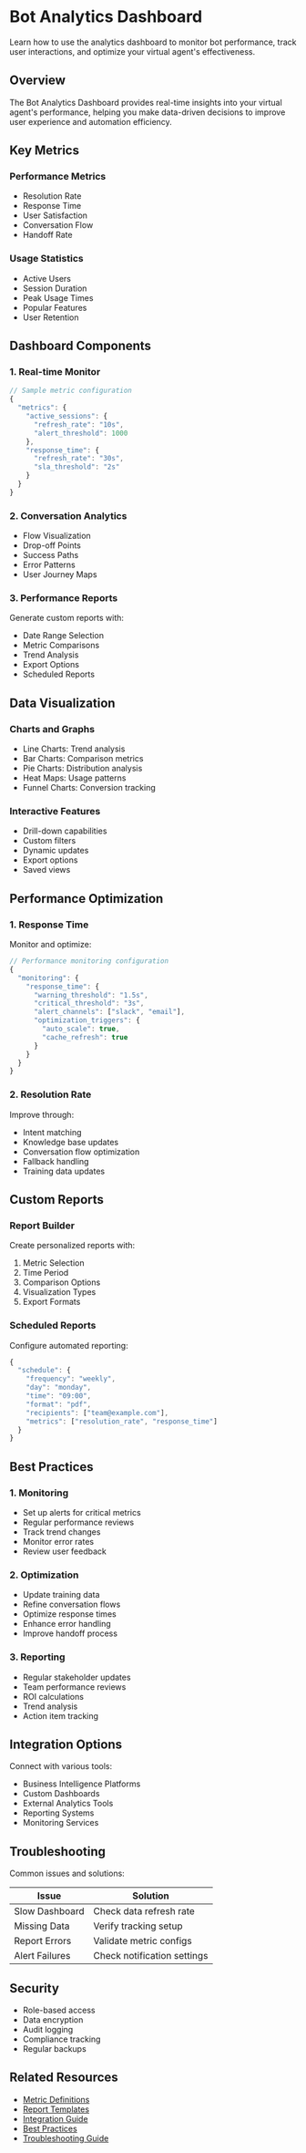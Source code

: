 # Bot Analytics Dashboard

Learn how to use the analytics dashboard to monitor bot performance, track user interactions, and optimize your virtual agent's effectiveness.

## Overview

The Bot Analytics Dashboard provides real-time insights into your virtual agent's performance, helping you make data-driven decisions to improve user experience and automation efficiency.

## Key Metrics

### Performance Metrics
- Resolution Rate
- Response Time
- User Satisfaction
- Conversation Flow
- Handoff Rate

### Usage Statistics
- Active Users
- Session Duration
- Peak Usage Times
- Popular Features
- User Retention

## Dashboard Components

### 1. Real-time Monitor
```javascript
// Sample metric configuration
{
  "metrics": {
    "active_sessions": {
      "refresh_rate": "10s",
      "alert_threshold": 1000
    },
    "response_time": {
      "refresh_rate": "30s",
      "sla_threshold": "2s"
    }
  }
}
```

### 2. Conversation Analytics
- Flow Visualization
- Drop-off Points
- Success Paths
- Error Patterns
- User Journey Maps

### 3. Performance Reports
Generate custom reports with:
- Date Range Selection
- Metric Comparisons
- Trend Analysis
- Export Options
- Scheduled Reports

## Data Visualization

### Charts and Graphs
- Line Charts: Trend analysis
- Bar Charts: Comparison metrics
- Pie Charts: Distribution analysis
- Heat Maps: Usage patterns
- Funnel Charts: Conversion tracking

### Interactive Features
- Drill-down capabilities
- Custom filters
- Dynamic updates
- Export options
- Saved views

## Performance Optimization

### 1. Response Time
Monitor and optimize:
```javascript
// Performance monitoring configuration
{
  "monitoring": {
    "response_time": {
      "warning_threshold": "1.5s",
      "critical_threshold": "3s",
      "alert_channels": ["slack", "email"],
      "optimization_triggers": {
        "auto_scale": true,
        "cache_refresh": true
      }
    }
  }
}
```

### 2. Resolution Rate
Improve through:
- Intent matching
- Knowledge base updates
- Conversation flow optimization
- Fallback handling
- Training data updates

## Custom Reports

### Report Builder
Create personalized reports with:
1. Metric Selection
2. Time Period
3. Comparison Options
4. Visualization Types
5. Export Formats

### Scheduled Reports
Configure automated reporting:
```javascript
{
  "schedule": {
    "frequency": "weekly",
    "day": "monday",
    "time": "09:00",
    "format": "pdf",
    "recipients": ["team@example.com"],
    "metrics": ["resolution_rate", "response_time"]
  }
}
```

## Best Practices

### 1. Monitoring
- Set up alerts for critical metrics
- Regular performance reviews
- Track trend changes
- Monitor error rates
- Review user feedback

### 2. Optimization
- Update training data
- Refine conversation flows
- Optimize response times
- Enhance error handling
- Improve handoff process

### 3. Reporting
- Regular stakeholder updates
- Team performance reviews
- ROI calculations
- Trend analysis
- Action item tracking

## Integration Options

Connect with various tools:
- Business Intelligence Platforms
- Custom Dashboards
- External Analytics Tools
- Reporting Systems
- Monitoring Services

## Troubleshooting

Common issues and solutions:

| Issue | Solution |
|-------|----------|
| Slow Dashboard | Check data refresh rate |
| Missing Data | Verify tracking setup |
| Report Errors | Validate metric configs |
| Alert Failures | Check notification settings |

## Security

- Role-based access
- Data encryption
- Audit logging
- Compliance tracking
- Regular backups

## Related Resources

- [Metric Definitions](/docs/bot-analytics/metrics)
- [Report Templates](/docs/bot-analytics/templates)
- [Integration Guide](/docs/bot-analytics/integrations)
- [Best Practices](/docs/bot-analytics/best-practices)
- [Troubleshooting Guide](/docs/bot-analytics/troubleshooting)

